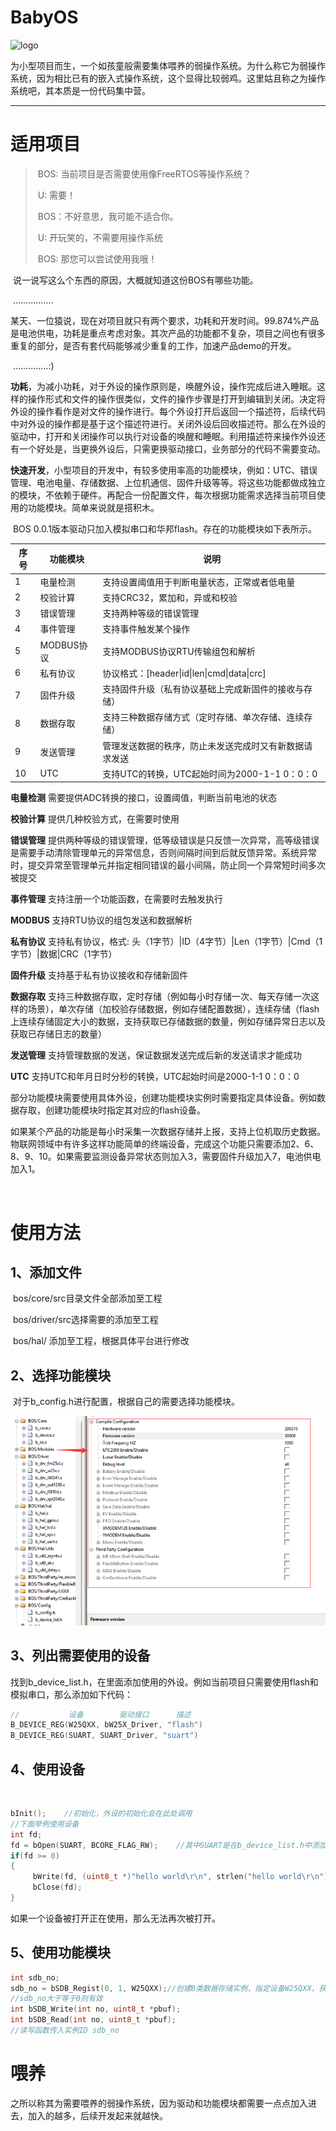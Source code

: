 # BabyOS

![logo](https://github.com/notrynohigh/BabyOS/raw/master/doc/2.png)

​        为小型项目而生，一个如孩童般需要集体喂养的弱操作系统。为什么称它为弱操作系统，因为相比已有的嵌入式操作系统，这个显得比较弱鸡。这里姑且称之为操作系统吧，其本质是一份代码集中营。

------

# 适用项目

> ​        BOS: 当前项目是否需要使用像FreeRTOS等操作系统？
>
> ​                                                                                                                                        U: 需要！
>
> ​        BOS：不好意思，我可能不适合你。
>
> ​                                                                                                                    U: 开玩笑的，不需要用操作系统
>
> ​        BOS: 那您可以尝试使用我哦！

​             说一说写这么个东西的原因，大概就知道这份BOS有哪些功能。

​             ................

​        某天、一位猿说，现在对项目就只有两个要求，功耗和开发时间。99.874%产品是电池供电，功耗是重点考虑对象。其次产品的功能都不复杂，项目之间也有很多重复的部分，是否有套代码能够减少重复的工作，加速产品demo的开发。

​             ..............:)

​        **功耗**，为减小功耗，对于外设的操作原则是，唤醒外设，操作完成后进入睡眠。这样的操作形式和文件的操作很类似，文件的操作步骤是打开到编辑到关闭。决定将外设的操作看作是对文件的操作进行。每个外设打开后返回一个描述符，后续代码中对外设的操作都是基于这个描述符进行。关闭外设后回收描述符。那么在外设的驱动中，打开和关闭操作可以执行对设备的唤醒和睡眠。利用描述符来操作外设还有一个好处是，当更换外设后，只需更换驱动接口，业务部分的代码不需要变动。

​        **快速开发**，小型项目的开发中，有较多使用率高的功能模块，例如：UTC、错误管理、电池电量、存储数据、上位机通信、固件升级等等。将这些功能都做成独立的模块，不依赖于硬件。再配合一份配置文件，每次根据功能需求选择当前项目使用的功能模块。简单来说就是搭积木。

​       BOS  0.0.1版本驱动只加入模拟串口和华邦flash。存在的功能模块如下表所示。

| 序号 | 功能模块   | 说明                                                   |
| ---- | ---------- | ------------------------------------------------------ |
| 1    | 电量检测   | 支持设置阈值用于判断电量状态，正常或者低电量           |
| 2    | 校验计算   | 支持CRC32，累加和，异或和校验                          |
| 3    | 错误管理   | 支持两种等级的错误管理                                 |
| 4    | 事件管理   | 支持事件触发某个操作                                   |
| 5    | MODBUS协议 | 支持MODBUS协议RTU传输组包和解析                        |
| 6    | 私有协议   | 协议格式：[header\|id\|len\|cmd\|data\|crc]            |
| 7    | 固件升级   | 支持固件升级（私有协议基础上完成新固件的接收与存储）   |
| 8    | 数据存取   | 支持三种数据存储方式（定时存储、单次存储、连续存储）   |
| 9    | 发送管理   | 管理发送数据的秩序，防止未发送完成时又有新数据请求发送 |
| 10   | UTC        | 支持UTC的转换，UTC起始时间为2000-1-1 0：0：0           |

  **电量检测** 需要提供ADC转换的接口，设置阈值，判断当前电池的状态

  **校验计算** 提供几种校验方式，在需要时使用

  **错误管理** 提供两种等级的错误管理，低等级错误是只反馈一次异常，高等级错误是需要手动清除管理单元的异常信息，否则间隔时间到后就反馈异常。系统异常时，提交异常至管理单元并指定相同错误的最小间隔，防止同一个异常短时间多次被提交

  **事件管理** 支持注册一个功能函数，在需要时去触发执行

  **MODBUS** 支持RTU协议的组包发送和数据解析

  **私有协议** 支持私有协议，格式:  头（1字节）|ID（4字节）|Len（1字节）|Cmd（1字节）|数据|CRC（1字节）

  **固件升级** 支持基于私有协议接收和存储新固件

  **数据存取** 支持三种数据存取，定时存储（例如每小时存储一次、每天存储一次这样的场景），单次存储（加校验存储数据，例如存储配置数据），连续存储（flash上连续存储固定大小的数据，支持获取已存储数据的数量，例如存储异常日志以及获取已存储日志的数量）

  **发送管理** 支持管理数据的发送，保证数据发送完成后新的发送请求才能成功

  **UTC**  支持UTC和年月日时分秒的转换，UTC起始时间是2000-1-1 0：0：0

​        部分功能模块需要使用具体外设，创建功能模块实例时需要指定具体设备。例如数据存取，创建功能模块时指定其对应的flash设备。

​       如果某个产品的功能是每小时采集一次数据存储并上报，支持上位机取历史数据。物联网领域中有许多这样功能简单的终端设备，完成这个功能只需要添加2、6、8、9、10。如果需要监测设备异常状态则加入3，需要固件升级加入7，电池供电加入1。

​       

# 使用方法

##   1、添加文件

​        bos/core/src目录文件全部添加至工程

​        bos/driver/src选择需要的添加至工程

​        bos/hal/ 添加至工程，根据具体平台进行修改

##   2、选择功能模块

​        对于b_config.h进行配置，根据自己的需要选择功能模块。

![opt](https://github.com/notrynohigh/BabyOS/raw/master/doc/1.png)

##   3、列出需要使用的设备

​           找到b_device_list.h，在里面添加使用的外设。例如当前项目只需要使用flash和模拟串口，那么添加如下代码：    

```c
//           设备        驱动接口      描述
B_DEVICE_REG(W25QXX, bW25X_Driver, "flash")
B_DEVICE_REG(SUART, SUART_Driver, "suart")
```

##   4、使用设备

​    

```c
bInit();    //初始化，外设的初始化会在此处调用
//下面举例使用设备
int fd;
fd = bOpen(SUART, BCORE_FLAG_RW);    //其中SUART是在b_device_list.h中添加的设备
if(fd >= 0)
{
     bWrite(fd, (uint8_t *)"hello world\r\n", strlen("hello world\r\n")); //发送字符串
     bClose(fd);
}
```

   如果一个设备被打开正在使用，那么无法再次被打开。

##   5、使用功能模块

```c
int sdb_no;
sdb_no = bSDB_Regist(0, 1, W25QXX);//创建B类数据存储实例，指定设备W25QXX，获的功能模块实例IDsdb_no
//sdb_no大于等于0则有效
int bSDB_Write(int no, uint8_t *pbuf);
int bSDB_Read(int no, uint8_t *pbuf);
//读写函数传入实例ID sdb_no
```

# 喂养

​       之所以称其为需要喂养的弱操作系统，因为驱动和功能模块都需要一点点加入进去，加入的越多，后续开发起来就越快。



